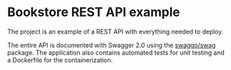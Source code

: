# Bookstore REST API example

The project is an example of a REST API with everything needed to deploy.

The entire API is documented with Swagger 2.0 using the <a href="https://www.github.com/swaggo/swag" target="blank">swaggo/swag</a> package.
The application also contains automated tests for unit testing and a Dockerfile for the containerization.
